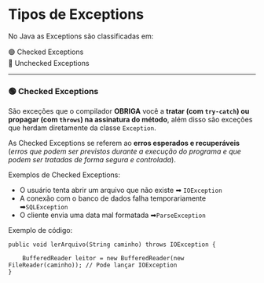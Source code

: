# Tipos de Exceptions

No Java as Exceptions são classificadas em:  

🟢 Checked Exceptions  
🔴 Unchecked Exceptions  

---

### 🟢 Checked Exceptions

São exceções que o compilador **OBRIGA** você a **tratar (com `try-catch`) ou propagar (com `throws`) na assinatura do método**, além disso são exceções que herdam diretamente da classe `Exception`.  

As Checked Exceptions se referem ao **erros esperados e recuperáveis** (_erros que podem ser previstos durante a execução do programa e que podem ser tratadas de forma segura e controlada_).

Exemplos de Checked Exceptions:  
- O usuário tenta abrir um arquivo que não existe ➡ `IOException`
- A conexão com o banco de dados falha temporariamente ➡`SQLException`
- O cliente envia uma data mal formatada ➡`ParseException`

Exemplo de código:  

```
public void lerArquivo(String caminho) throws IOException {

    BufferedReader leitor = new BufferedReader(new FileReader(caminho)); // Pode lançar IOException
}
```

